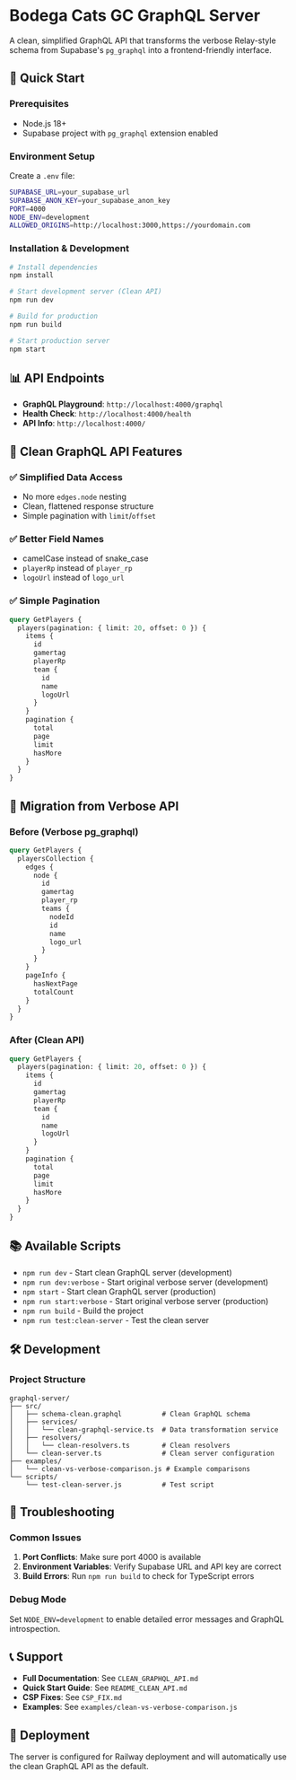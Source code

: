 # Bodega Cats GC GraphQL Server

A clean, simplified GraphQL API that transforms the verbose Relay-style schema from Supabase's `pg_graphql` into a frontend-friendly interface.

## 🚀 Quick Start

### Prerequisites
- Node.js 18+
- Supabase project with `pg_graphql` extension enabled

### Environment Setup
Create a `.env` file:
```bash
SUPABASE_URL=your_supabase_url
SUPABASE_ANON_KEY=your_supabase_anon_key
PORT=4000
NODE_ENV=development
ALLOWED_ORIGINS=http://localhost:3000,https://yourdomain.com
```

### Installation & Development
```bash
# Install dependencies
npm install

# Start development server (Clean API)
npm run dev

# Build for production
npm run build

# Start production server
npm start
```

## 📊 API Endpoints

- **GraphQL Playground**: `http://localhost:4000/graphql`
- **Health Check**: `http://localhost:4000/health`
- **API Info**: `http://localhost:4000/`

## 🎯 Clean GraphQL API Features

### ✅ **Simplified Data Access**
- No more `edges.node` nesting
- Clean, flattened response structure
- Simple pagination with `limit`/`offset`

### ✅ **Better Field Names**
- camelCase instead of snake_case
- `playerRp` instead of `player_rp`
- `logoUrl` instead of `logo_url`

### ✅ **Simple Pagination**
```graphql
query GetPlayers {
  players(pagination: { limit: 20, offset: 0 }) {
    items {
      id
      gamertag
      playerRp
      team {
        id
        name
        logoUrl
      }
    }
    pagination {
      total
      page
      limit
      hasMore
    }
  }
}
```

## 🔄 Migration from Verbose API

### Before (Verbose pg_graphql)
```graphql
query GetPlayers {
  playersCollection {
    edges {
      node {
        id
        gamertag
        player_rp
        teams {
          nodeId
          id
          name
          logo_url
        }
      }
    }
    pageInfo {
      hasNextPage
      totalCount
    }
  }
}
```

### After (Clean API)
```graphql
query GetPlayers {
  players(pagination: { limit: 20, offset: 0 }) {
    items {
      id
      gamertag
      playerRp
      team {
        id
        name
        logoUrl
      }
    }
    pagination {
      total
      page
      limit
      hasMore
    }
  }
}
```

## 📚 Available Scripts

- `npm run dev` - Start clean GraphQL server (development)
- `npm run dev:verbose` - Start original verbose server (development)
- `npm start` - Start clean GraphQL server (production)
- `npm run start:verbose` - Start original verbose server (production)
- `npm run build` - Build the project
- `npm run test:clean-server` - Test the clean server

## 🛠️ Development

### Project Structure
```
graphql-server/
├── src/
│   ├── schema-clean.graphql          # Clean GraphQL schema
│   ├── services/
│   │   └── clean-graphql-service.ts  # Data transformation service
│   ├── resolvers/
│   │   └── clean-resolvers.ts        # Clean resolvers
│   └── clean-server.ts               # Clean server configuration
├── examples/
│   └── clean-vs-verbose-comparison.js # Example comparisons
└── scripts/
    └── test-clean-server.js          # Test script
```

## 🚨 Troubleshooting

### Common Issues
1. **Port Conflicts**: Make sure port 4000 is available
2. **Environment Variables**: Verify Supabase URL and API key are correct
3. **Build Errors**: Run `npm run build` to check for TypeScript errors

### Debug Mode
Set `NODE_ENV=development` to enable detailed error messages and GraphQL introspection.

## 📞 Support

- **Full Documentation**: See `CLEAN_GRAPHQL_API.md`
- **Quick Start Guide**: See `README_CLEAN_API.md`
- **CSP Fixes**: See `CSP_FIX.md`
- **Examples**: See `examples/clean-vs-verbose-comparison.js`

## 🚀 Deployment

The server is configured for Railway deployment and will automatically use the clean GraphQL API as the default.
